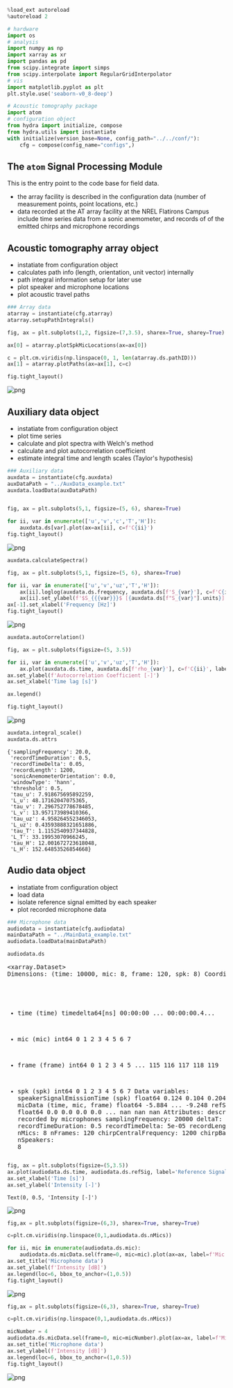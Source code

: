 ```python
%load_ext autoreload
%autoreload 2

# hardware
import os
# analysis
import numpy as np
import xarray as xr
import pandas as pd
from scipy.integrate import simps
from scipy.interpolate import RegularGridInterpolator
# vis
import matplotlib.pyplot as plt
plt.style.use('seaborn-v0_8-deep')

# Acoustic tomography package
import atom
# configuration object
from hydra import initialize, compose
from hydra.utils import instantiate
with initialize(version_base=None, config_path="../../conf/"):
    cfg = compose(config_name="configs",)
```

## The `atom` Signal Processing Module
This is the entry point to the code base for field data. 
- the array facility is described in the configuration data (number of measurement points, point locations, etc.)
- data recorded at the AT array facility at the NREL Flatirons Campus include time series data from a sonic anemometer, and records of of the emitted chirps and microphone recordings

## Acoustic tomography array object
- instatiate from configuration object
- calculates path info (length, orientation, unit vector) internally
- path integral information setup for later use
- plot speaker and microphone locations
- plot acoustic travel paths


```python
### Array data
atarray = instantiate(cfg.atarray)
atarray.setupPathIntegrals()
```


```python
fig, ax = plt.subplots(1,2, figsize=(7,3.5), sharex=True, sharey=True)

ax[0] = atarray.plotSpkMicLocations(ax=ax[0])

c = plt.cm.viridis(np.linspace(0, 1, len(atarray.ds.pathID)))
ax[1] = atarray.plotPaths(ax=ax[1], c=c)

fig.tight_layout()
```


    
![png](output_3_0.png)
    


## Auxiliary data object
- instatiate from configuration object
- plot time series
- calculate and plot spectra with Welch's method
- calculate and plot autocorrelation coefficient
- estimate integral time and length scales (Taylor's hypothesis)


```python
### Auxiliary data
auxdata = instantiate(cfg.auxdata)
auxDataPath = "../AuxData_example.txt"
auxdata.loadData(auxDataPath)


fig, ax = plt.subplots(5,1, figsize=(5, 6), sharex=True)

for ii, var in enumerate(['u','v','c','T','H']):
    auxdata.ds[var].plot(ax=ax[ii], c=f'C{ii}')
fig.tight_layout()
```


    
![png](output_5_0.png)
    



```python
auxdata.calculateSpectra()

fig, ax = plt.subplots(5,1, figsize=(5, 6), sharex=True)

for ii, var in enumerate(['u','v','uz','T','H']):
    ax[ii].loglog(auxdata.ds.frequency, auxdata.ds[f'S_{var}'], c=f'C{ii}')
    ax[ii].set_ylabel(f'$S_{{{var}}}$ [{auxdata.ds[f"S_{var}"].units}]')
ax[-1].set_xlabel('Frequency [Hz]')
fig.tight_layout()

```


    
![png](output_6_0.png)
    



```python
auxdata.autoCorrelation()

fig, ax = plt.subplots(figsize=(5, 3.5))

for ii, var in enumerate(['u','v','uz','T','H']):
    ax.plot(auxdata.ds.time, auxdata.ds[f'rho_{var}'], c=f'C{ii}', label=f'$\\rho_{{{var}}}$')
ax.set_ylabel(f'Autocorrelation Coefficient [-]')
ax.set_xlabel('Time lag [s]')

ax.legend()

fig.tight_layout()

```


    
![png](output_7_0.png)
    



```python
auxdata.integral_scale()
auxdata.ds.attrs
```




    {'samplingFrequency': 20.0,
     'recordTimeDuration': 0.5,
     'recordTimeDelta': 0.05,
     'recordLength': 1200,
     'sonicAnemometerOrientation': 0.0,
     'windowType': 'hann',
     'threshold': 0.5,
     'tau_u': 7.918675695892259,
     'L_u': 48.17162047075365,
     'tau_v': 7.296752778678485,
     'L_v': 13.957173989410366,
     'tau_uz': 4.958264552346053,
     'L_uz': 0.43593888321651886,
     'tau_T': 1.1152540937344828,
     'L_T': 33.19953070966245,
     'tau_H': 12.001672723618048,
     'L_H': 152.64853526854668}



## Audio data object
- instatiate from configuration object
- load data
- isolate reference signal emitted by each speaker
- plot recorded microphone data


```python
### Microphone data
audiodata = instantiate(cfg.audiodata)
mainDataPath = "../MainData_example.txt"
audiodata.loadData(mainDataPath)
```


```python
audiodata.ds
```




<div><svg style="position: absolute; width: 0; height: 0; overflow: hidden">
<defs>
<symbol id="icon-database" viewBox="0 0 32 32">
<path d="M16 0c-8.837 0-16 2.239-16 5v4c0 2.761 7.163 5 16 5s16-2.239 16-5v-4c0-2.761-7.163-5-16-5z"></path>
<path d="M16 17c-8.837 0-16-2.239-16-5v6c0 2.761 7.163 5 16 5s16-2.239 16-5v-6c0 2.761-7.163 5-16 5z"></path>
<path d="M16 26c-8.837 0-16-2.239-16-5v6c0 2.761 7.163 5 16 5s16-2.239 16-5v-6c0 2.761-7.163 5-16 5z"></path>
</symbol>
<symbol id="icon-file-text2" viewBox="0 0 32 32">
<path d="M28.681 7.159c-0.694-0.947-1.662-2.053-2.724-3.116s-2.169-2.030-3.116-2.724c-1.612-1.182-2.393-1.319-2.841-1.319h-15.5c-1.378 0-2.5 1.121-2.5 2.5v27c0 1.378 1.122 2.5 2.5 2.5h23c1.378 0 2.5-1.122 2.5-2.5v-19.5c0-0.448-0.137-1.23-1.319-2.841zM24.543 5.457c0.959 0.959 1.712 1.825 2.268 2.543h-4.811v-4.811c0.718 0.556 1.584 1.309 2.543 2.268zM28 29.5c0 0.271-0.229 0.5-0.5 0.5h-23c-0.271 0-0.5-0.229-0.5-0.5v-27c0-0.271 0.229-0.5 0.5-0.5 0 0 15.499-0 15.5 0v7c0 0.552 0.448 1 1 1h7v19.5z"></path>
<path d="M23 26h-14c-0.552 0-1-0.448-1-1s0.448-1 1-1h14c0.552 0 1 0.448 1 1s-0.448 1-1 1z"></path>
<path d="M23 22h-14c-0.552 0-1-0.448-1-1s0.448-1 1-1h14c0.552 0 1 0.448 1 1s-0.448 1-1 1z"></path>
<path d="M23 18h-14c-0.552 0-1-0.448-1-1s0.448-1 1-1h14c0.552 0 1 0.448 1 1s-0.448 1-1 1z"></path>
</symbol>
</defs>
</svg>
<style>/* CSS stylesheet for displaying xarray objects in jupyterlab.
 *
 */

:root {
  --xr-font-color0: var(--jp-content-font-color0, rgba(0, 0, 0, 1));
  --xr-font-color2: var(--jp-content-font-color2, rgba(0, 0, 0, 0.54));
  --xr-font-color3: var(--jp-content-font-color3, rgba(0, 0, 0, 0.38));
  --xr-border-color: var(--jp-border-color2, #e0e0e0);
  --xr-disabled-color: var(--jp-layout-color3, #bdbdbd);
  --xr-background-color: var(--jp-layout-color0, white);
  --xr-background-color-row-even: var(--jp-layout-color1, white);
  --xr-background-color-row-odd: var(--jp-layout-color2, #eeeeee);
}

html[theme=dark],
body[data-theme=dark],
body.vscode-dark {
  --xr-font-color0: rgba(255, 255, 255, 1);
  --xr-font-color2: rgba(255, 255, 255, 0.54);
  --xr-font-color3: rgba(255, 255, 255, 0.38);
  --xr-border-color: #1F1F1F;
  --xr-disabled-color: #515151;
  --xr-background-color: #111111;
  --xr-background-color-row-even: #111111;
  --xr-background-color-row-odd: #313131;
}

.xr-wrap {
  display: block !important;
  min-width: 300px;
  max-width: 700px;
}

.xr-text-repr-fallback {
  /* fallback to plain text repr when CSS is not injected (untrusted notebook) */
  display: none;
}

.xr-header {
  padding-top: 6px;
  padding-bottom: 6px;
  margin-bottom: 4px;
  border-bottom: solid 1px var(--xr-border-color);
}

.xr-header > div,
.xr-header > ul {
  display: inline;
  margin-top: 0;
  margin-bottom: 0;
}

.xr-obj-type,
.xr-array-name {
  margin-left: 2px;
  margin-right: 10px;
}

.xr-obj-type {
  color: var(--xr-font-color2);
}

.xr-sections {
  padding-left: 0 !important;
  display: grid;
  grid-template-columns: 150px auto auto 1fr 20px 20px;
}

.xr-section-item {
  display: contents;
}

.xr-section-item input {
  display: none;
}

.xr-section-item input + label {
  color: var(--xr-disabled-color);
}

.xr-section-item input:enabled + label {
  cursor: pointer;
  color: var(--xr-font-color2);
}

.xr-section-item input:enabled + label:hover {
  color: var(--xr-font-color0);
}

.xr-section-summary {
  grid-column: 1;
  color: var(--xr-font-color2);
  font-weight: 500;
}

.xr-section-summary > span {
  display: inline-block;
  padding-left: 0.5em;
}

.xr-section-summary-in:disabled + label {
  color: var(--xr-font-color2);
}

.xr-section-summary-in + label:before {
  display: inline-block;
  content: '►';
  font-size: 11px;
  width: 15px;
  text-align: center;
}

.xr-section-summary-in:disabled + label:before {
  color: var(--xr-disabled-color);
}

.xr-section-summary-in:checked + label:before {
  content: '▼';
}

.xr-section-summary-in:checked + label > span {
  display: none;
}

.xr-section-summary,
.xr-section-inline-details {
  padding-top: 4px;
  padding-bottom: 4px;
}

.xr-section-inline-details {
  grid-column: 2 / -1;
}

.xr-section-details {
  display: none;
  grid-column: 1 / -1;
  margin-bottom: 5px;
}

.xr-section-summary-in:checked ~ .xr-section-details {
  display: contents;
}

.xr-array-wrap {
  grid-column: 1 / -1;
  display: grid;
  grid-template-columns: 20px auto;
}

.xr-array-wrap > label {
  grid-column: 1;
  vertical-align: top;
}

.xr-preview {
  color: var(--xr-font-color3);
}

.xr-array-preview,
.xr-array-data {
  padding: 0 5px !important;
  grid-column: 2;
}

.xr-array-data,
.xr-array-in:checked ~ .xr-array-preview {
  display: none;
}

.xr-array-in:checked ~ .xr-array-data,
.xr-array-preview {
  display: inline-block;
}

.xr-dim-list {
  display: inline-block !important;
  list-style: none;
  padding: 0 !important;
  margin: 0;
}

.xr-dim-list li {
  display: inline-block;
  padding: 0;
  margin: 0;
}

.xr-dim-list:before {
  content: '(';
}

.xr-dim-list:after {
  content: ')';
}

.xr-dim-list li:not(:last-child):after {
  content: ',';
  padding-right: 5px;
}

.xr-has-index {
  font-weight: bold;
}

.xr-var-list,
.xr-var-item {
  display: contents;
}

.xr-var-item > div,
.xr-var-item label,
.xr-var-item > .xr-var-name span {
  background-color: var(--xr-background-color-row-even);
  margin-bottom: 0;
}

.xr-var-item > .xr-var-name:hover span {
  padding-right: 5px;
}

.xr-var-list > li:nth-child(odd) > div,
.xr-var-list > li:nth-child(odd) > label,
.xr-var-list > li:nth-child(odd) > .xr-var-name span {
  background-color: var(--xr-background-color-row-odd);
}

.xr-var-name {
  grid-column: 1;
}

.xr-var-dims {
  grid-column: 2;
}

.xr-var-dtype {
  grid-column: 3;
  text-align: right;
  color: var(--xr-font-color2);
}

.xr-var-preview {
  grid-column: 4;
}

.xr-index-preview {
  grid-column: 2 / 5;
  color: var(--xr-font-color2);
}

.xr-var-name,
.xr-var-dims,
.xr-var-dtype,
.xr-preview,
.xr-attrs dt {
  white-space: nowrap;
  overflow: hidden;
  text-overflow: ellipsis;
  padding-right: 10px;
}

.xr-var-name:hover,
.xr-var-dims:hover,
.xr-var-dtype:hover,
.xr-attrs dt:hover {
  overflow: visible;
  width: auto;
  z-index: 1;
}

.xr-var-attrs,
.xr-var-data,
.xr-index-data {
  display: none;
  background-color: var(--xr-background-color) !important;
  padding-bottom: 5px !important;
}

.xr-var-attrs-in:checked ~ .xr-var-attrs,
.xr-var-data-in:checked ~ .xr-var-data,
.xr-index-data-in:checked ~ .xr-index-data {
  display: block;
}

.xr-var-data > table {
  float: right;
}

.xr-var-name span,
.xr-var-data,
.xr-index-name div,
.xr-index-data,
.xr-attrs {
  padding-left: 25px !important;
}

.xr-attrs,
.xr-var-attrs,
.xr-var-data,
.xr-index-data {
  grid-column: 1 / -1;
}

dl.xr-attrs {
  padding: 0;
  margin: 0;
  display: grid;
  grid-template-columns: 125px auto;
}

.xr-attrs dt,
.xr-attrs dd {
  padding: 0;
  margin: 0;
  float: left;
  padding-right: 10px;
  width: auto;
}

.xr-attrs dt {
  font-weight: normal;
  grid-column: 1;
}

.xr-attrs dt:hover span {
  display: inline-block;
  background: var(--xr-background-color);
  padding-right: 10px;
}

.xr-attrs dd {
  grid-column: 2;
  white-space: pre-wrap;
  word-break: break-all;
}

.xr-icon-database,
.xr-icon-file-text2,
.xr-no-icon {
  display: inline-block;
  vertical-align: middle;
  width: 1em;
  height: 1.5em !important;
  stroke-width: 0;
  stroke: currentColor;
  fill: currentColor;
}
</style><pre class='xr-text-repr-fallback'>&lt;xarray.Dataset&gt;
Dimensions:                    (time: 10000, mic: 8, frame: 120, spk: 8)
Coordinates:
  * time                       (time) timedelta64[ns] 00:00:00 ... 00:00:00.4...
  * mic                        (mic) int64 0 1 2 3 4 5 6 7
  * frame                      (frame) int64 0 1 2 3 4 5 ... 115 116 117 118 119
  * spk                        (spk) int64 0 1 2 3 4 5 6 7
Data variables:
    speakerSignalEmissionTime  (spk) float64 0.124 0.104 0.204 ... 0.04 0.144
    micData                    (time, mic, frame) float64 -5.884 ... -9.248
    refSig                     (time) float64 0.0 0.0 0.0 0.0 ... nan nan nan
Attributes:
    description:            Signals recorded by microphones
    samplingFrequency:      20000
    deltaT:                 0.05
    recordTimeDuration:     0.5
    recordTimeDelta:        5e-05
    recordLength:           10000
    nMics:                  8
    nFrames:                120
    chirpCentralFrequency:  1200
    chirpBandwidth:         700
    nSpeakers:              8</pre><div class='xr-wrap' style='display:none'><div class='xr-header'><div class='xr-obj-type'>xarray.Dataset</div></div><ul class='xr-sections'><li class='xr-section-item'><input id='section-0209ab37-0ca4-416f-ae28-a882e089fb84' class='xr-section-summary-in' type='checkbox' disabled ><label for='section-0209ab37-0ca4-416f-ae28-a882e089fb84' class='xr-section-summary'  title='Expand/collapse section'>Dimensions:</label><div class='xr-section-inline-details'><ul class='xr-dim-list'><li><span class='xr-has-index'>time</span>: 10000</li><li><span class='xr-has-index'>mic</span>: 8</li><li><span class='xr-has-index'>frame</span>: 120</li><li><span class='xr-has-index'>spk</span>: 8</li></ul></div><div class='xr-section-details'></div></li><li class='xr-section-item'><input id='section-6ce1adcb-0c63-4f7a-9eb7-eae5d75c5ab9' class='xr-section-summary-in' type='checkbox'  checked><label for='section-6ce1adcb-0c63-4f7a-9eb7-eae5d75c5ab9' class='xr-section-summary' >Coordinates: <span>(4)</span></label><div class='xr-section-inline-details'></div><div class='xr-section-details'><ul class='xr-var-list'><li class='xr-var-item'><div class='xr-var-name'><span class='xr-has-index'>time</span></div><div class='xr-var-dims'>(time)</div><div class='xr-var-dtype'>timedelta64[ns]</div><div class='xr-var-preview xr-preview'>00:00:00 ... 00:00:00.499950</div><input id='attrs-6bbf9d28-25dc-4d85-8d64-3d1a67d59147' class='xr-var-attrs-in' type='checkbox' disabled><label for='attrs-6bbf9d28-25dc-4d85-8d64-3d1a67d59147' title='Show/Hide attributes'><svg class='icon xr-icon-file-text2'><use xlink:href='#icon-file-text2'></use></svg></label><input id='data-0c49ba01-ddbd-46bb-97bf-caefedd554c4' class='xr-var-data-in' type='checkbox'><label for='data-0c49ba01-ddbd-46bb-97bf-caefedd554c4' title='Show/Hide data repr'><svg class='icon xr-icon-database'><use xlink:href='#icon-database'></use></svg></label><div class='xr-var-attrs'><dl class='xr-attrs'></dl></div><div class='xr-var-data'><pre>array([        0,     50000,    100000, ..., 499850000, 499900000, 499950000],
      dtype=&#x27;timedelta64[ns]&#x27;)</pre></div></li><li class='xr-var-item'><div class='xr-var-name'><span class='xr-has-index'>mic</span></div><div class='xr-var-dims'>(mic)</div><div class='xr-var-dtype'>int64</div><div class='xr-var-preview xr-preview'>0 1 2 3 4 5 6 7</div><input id='attrs-5da40e61-6c35-4854-9858-50221494f41b' class='xr-var-attrs-in' type='checkbox' disabled><label for='attrs-5da40e61-6c35-4854-9858-50221494f41b' title='Show/Hide attributes'><svg class='icon xr-icon-file-text2'><use xlink:href='#icon-file-text2'></use></svg></label><input id='data-684efc99-1ed6-48ae-affa-810a5c86567d' class='xr-var-data-in' type='checkbox'><label for='data-684efc99-1ed6-48ae-affa-810a5c86567d' title='Show/Hide data repr'><svg class='icon xr-icon-database'><use xlink:href='#icon-database'></use></svg></label><div class='xr-var-attrs'><dl class='xr-attrs'></dl></div><div class='xr-var-data'><pre>array([0, 1, 2, 3, 4, 5, 6, 7])</pre></div></li><li class='xr-var-item'><div class='xr-var-name'><span class='xr-has-index'>frame</span></div><div class='xr-var-dims'>(frame)</div><div class='xr-var-dtype'>int64</div><div class='xr-var-preview xr-preview'>0 1 2 3 4 5 ... 115 116 117 118 119</div><input id='attrs-cd74d12e-1f35-40c5-b031-5def44163465' class='xr-var-attrs-in' type='checkbox' disabled><label for='attrs-cd74d12e-1f35-40c5-b031-5def44163465' title='Show/Hide attributes'><svg class='icon xr-icon-file-text2'><use xlink:href='#icon-file-text2'></use></svg></label><input id='data-47b54e20-9cec-404f-b048-4f70b7bb2615' class='xr-var-data-in' type='checkbox'><label for='data-47b54e20-9cec-404f-b048-4f70b7bb2615' title='Show/Hide data repr'><svg class='icon xr-icon-database'><use xlink:href='#icon-database'></use></svg></label><div class='xr-var-attrs'><dl class='xr-attrs'></dl></div><div class='xr-var-data'><pre>array([  0,   1,   2,   3,   4,   5,   6,   7,   8,   9,  10,  11,  12,  13,
        14,  15,  16,  17,  18,  19,  20,  21,  22,  23,  24,  25,  26,  27,
        28,  29,  30,  31,  32,  33,  34,  35,  36,  37,  38,  39,  40,  41,
        42,  43,  44,  45,  46,  47,  48,  49,  50,  51,  52,  53,  54,  55,
        56,  57,  58,  59,  60,  61,  62,  63,  64,  65,  66,  67,  68,  69,
        70,  71,  72,  73,  74,  75,  76,  77,  78,  79,  80,  81,  82,  83,
        84,  85,  86,  87,  88,  89,  90,  91,  92,  93,  94,  95,  96,  97,
        98,  99, 100, 101, 102, 103, 104, 105, 106, 107, 108, 109, 110, 111,
       112, 113, 114, 115, 116, 117, 118, 119])</pre></div></li><li class='xr-var-item'><div class='xr-var-name'><span class='xr-has-index'>spk</span></div><div class='xr-var-dims'>(spk)</div><div class='xr-var-dtype'>int64</div><div class='xr-var-preview xr-preview'>0 1 2 3 4 5 6 7</div><input id='attrs-73873268-744f-432e-803e-ad9b0579eace' class='xr-var-attrs-in' type='checkbox' disabled><label for='attrs-73873268-744f-432e-803e-ad9b0579eace' title='Show/Hide attributes'><svg class='icon xr-icon-file-text2'><use xlink:href='#icon-file-text2'></use></svg></label><input id='data-f43ae42c-133b-4934-aa33-c15b5d201f16' class='xr-var-data-in' type='checkbox'><label for='data-f43ae42c-133b-4934-aa33-c15b5d201f16' title='Show/Hide data repr'><svg class='icon xr-icon-database'><use xlink:href='#icon-database'></use></svg></label><div class='xr-var-attrs'><dl class='xr-attrs'></dl></div><div class='xr-var-data'><pre>array([0, 1, 2, 3, 4, 5, 6, 7])</pre></div></li></ul></div></li><li class='xr-section-item'><input id='section-7ddabb48-6e39-4e1b-94e2-adcc7b4e56e5' class='xr-section-summary-in' type='checkbox'  checked><label for='section-7ddabb48-6e39-4e1b-94e2-adcc7b4e56e5' class='xr-section-summary' >Data variables: <span>(3)</span></label><div class='xr-section-inline-details'></div><div class='xr-section-details'><ul class='xr-var-list'><li class='xr-var-item'><div class='xr-var-name'><span>speakerSignalEmissionTime</span></div><div class='xr-var-dims'>(spk)</div><div class='xr-var-dtype'>float64</div><div class='xr-var-preview xr-preview'>0.124 0.104 0.204 ... 0.04 0.144</div><input id='attrs-6d80f626-41fe-4c93-b25c-9872b0b7c449' class='xr-var-attrs-in' type='checkbox' ><label for='attrs-6d80f626-41fe-4c93-b25c-9872b0b7c449' title='Show/Hide attributes'><svg class='icon xr-icon-file-text2'><use xlink:href='#icon-file-text2'></use></svg></label><input id='data-bea6f5bc-301e-477f-b371-910770e75fbb' class='xr-var-data-in' type='checkbox'><label for='data-bea6f5bc-301e-477f-b371-910770e75fbb' title='Show/Hide data repr'><svg class='icon xr-icon-database'><use xlink:href='#icon-database'></use></svg></label><div class='xr-var-attrs'><dl class='xr-attrs'><dt><span>description :</span></dt><dd>Speaker signal emission time</dd><dt><span>units :</span></dt><dd>seconds</dd></dl></div><div class='xr-var-data'><pre>array([0.124, 0.104, 0.204, 0.   , 0.16 , 0.2  , 0.04 , 0.144])</pre></div></li><li class='xr-var-item'><div class='xr-var-name'><span>micData</span></div><div class='xr-var-dims'>(time, mic, frame)</div><div class='xr-var-dtype'>float64</div><div class='xr-var-preview xr-preview'>-5.884 -0.527 ... -6.017 -9.248</div><input id='attrs-000a8dbc-794c-4b65-821e-c0787e548c36' class='xr-var-attrs-in' type='checkbox' disabled><label for='attrs-000a8dbc-794c-4b65-821e-c0787e548c36' title='Show/Hide attributes'><svg class='icon xr-icon-file-text2'><use xlink:href='#icon-file-text2'></use></svg></label><input id='data-4ca7ded0-ca1a-4c26-abd4-66fc66ed4adf' class='xr-var-data-in' type='checkbox'><label for='data-4ca7ded0-ca1a-4c26-abd4-66fc66ed4adf' title='Show/Hide data repr'><svg class='icon xr-icon-database'><use xlink:href='#icon-database'></use></svg></label><div class='xr-var-attrs'><dl class='xr-attrs'></dl></div><div class='xr-var-data'><pre>array([[[-5.884, -0.527, -4.704, ...,  2.797, -3.62 ,  0.11 ],
        [-7.113,  3.103, -3.107, ..., -2.802, -6.434, -2.686],
        [-0.316,  1.218,  8.626, ..., -0.21 ,  1.147,  7.356],
        ...,
        [-0.475, -5.393, -0.173, ..., 10.237,  0.133, -5.965],
        [-1.276, -0.084, -4.247, ...,  0.164,  7.261, -4.166],
        [-5.958,  2.175,  4.393, ..., -4.206, -4.921, -5.649]],

       [[-5.939, -0.529, -4.719, ...,  2.783, -3.611,  0.101],
        [-7.11 ,  3.158, -3.13 , ..., -2.804, -6.441, -2.654],
        [-0.302,  1.246,  8.63 , ..., -0.198,  1.121,  7.36 ],
        ...,
        [-0.484, -5.419, -0.155, ..., 10.182,  0.121, -5.987],
        [-1.26 , -0.082, -4.245, ...,  0.194,  7.225, -4.2  ],
        [-5.96 ,  2.166,  4.33 , ..., -4.206, -4.918, -5.654]],

       [[-5.983, -0.513, -4.749, ...,  2.799, -3.602,  0.108],
        [-7.111,  3.156, -3.112, ..., -2.781, -6.449, -2.683],
        [-0.277,  1.262,  8.633, ..., -0.18 ,  1.105,  7.381],
        ...,
...
        ...,
        [-4.93 , -0.521, -1.56 , ..., -2.105,  2.458,  0.35 ],
        [-0.233, -3.705, -1.202, ...,  7.977, -6.414, -6.014],
        [ 0.423, 10.236,  5.78 , ..., -3.693, -5.952, -9.263]],

       [[-0.432, -2.493,  2.035, ..., -1.887,  0.733,  3.316],
        [ 1.74 , -2.615, -0.131, ..., -5.212, -2.899, -4.318],
        [ 1.678,  8.965, -2.219, ...,  3.36 ,  6.771,  1.492],
        ...,
        [-4.934, -0.533, -1.576, ..., -2.137,  2.43 ,  0.365],
        [-0.212, -3.694, -1.174, ...,  7.975, -6.421, -6.032],
        [ 0.42 , 10.236,  5.767, ..., -3.672, -5.989, -9.248]],

       [[-0.425, -2.482,  2.04 , ..., -1.891,  0.734,  3.352],
        [ 1.742, -2.641, -0.148, ..., -5.205, -2.915, -4.339],
        [ 1.688,  8.955, -2.201, ...,  3.372,  6.8  ,  1.494],
        ...,
        [-4.916, -0.555, -1.589, ..., -2.163,  2.392,  0.415],
        [-0.225, -3.71 , -1.168, ...,  7.97 , -6.356, -6.036],
        [ 0.435, 10.236,  5.726, ..., -3.701, -6.017, -9.248]]])</pre></div></li><li class='xr-var-item'><div class='xr-var-name'><span>refSig</span></div><div class='xr-var-dims'>(time)</div><div class='xr-var-dtype'>float64</div><div class='xr-var-preview xr-preview'>0.0 0.0 0.0 0.0 ... nan nan nan nan</div><input id='attrs-1398a9ef-586f-49f9-b367-9b66b017435d' class='xr-var-attrs-in' type='checkbox' ><label for='attrs-1398a9ef-586f-49f9-b367-9b66b017435d' title='Show/Hide attributes'><svg class='icon xr-icon-file-text2'><use xlink:href='#icon-file-text2'></use></svg></label><input id='data-36aaecb0-ecd0-4ac1-8ce7-e91a0ccae3c8' class='xr-var-data-in' type='checkbox'><label for='data-36aaecb0-ecd0-4ac1-8ce7-e91a0ccae3c8' title='Show/Hide data repr'><svg class='icon xr-icon-database'><use xlink:href='#icon-database'></use></svg></label><div class='xr-var-attrs'><dl class='xr-attrs'><dt><span>description :</span></dt><dd>Reference chirp signal</dd><dt><span>chirpTimeDuration :</span></dt><dd>0.0058</dd><dt><span>chirpRecordLength :</span></dt><dd>116</dd><dt><span>chirpCentralFrequency :</span></dt><dd>1200</dd><dt><span>chirpBandwidth :</span></dt><dd>700</dd><dt><span>windowHalfWidth :</span></dt><dd>0.01</dd></dl></div><div class='xr-var-data'><pre>array([ 0.,  0.,  0., ..., nan, nan, nan])</pre></div></li></ul></div></li><li class='xr-section-item'><input id='section-2b1d5f65-bc97-422d-afef-6a16ed061b26' class='xr-section-summary-in' type='checkbox'  ><label for='section-2b1d5f65-bc97-422d-afef-6a16ed061b26' class='xr-section-summary' >Indexes: <span>(4)</span></label><div class='xr-section-inline-details'></div><div class='xr-section-details'><ul class='xr-var-list'><li class='xr-var-item'><div class='xr-index-name'><div>time</div></div><div class='xr-index-preview'>PandasIndex</div><div></div><input id='index-dff4dcc4-84c0-4356-aba5-a0611ab3696e' class='xr-index-data-in' type='checkbox'/><label for='index-dff4dcc4-84c0-4356-aba5-a0611ab3696e' title='Show/Hide index repr'><svg class='icon xr-icon-database'><use xlink:href='#icon-database'></use></svg></label><div class='xr-index-data'><pre>PandasIndex(TimedeltaIndex([       &#x27;0 days 00:00:00&#x27;, &#x27;0 days 00:00:00.000050&#x27;,
                &#x27;0 days 00:00:00.000100&#x27;, &#x27;0 days 00:00:00.000150&#x27;,
                &#x27;0 days 00:00:00.000200&#x27;, &#x27;0 days 00:00:00.000250&#x27;,
                &#x27;0 days 00:00:00.000300&#x27;, &#x27;0 days 00:00:00.000350&#x27;,
                &#x27;0 days 00:00:00.000400&#x27;, &#x27;0 days 00:00:00.000450&#x27;,
                ...
                &#x27;0 days 00:00:00.499500&#x27;, &#x27;0 days 00:00:00.499550&#x27;,
                &#x27;0 days 00:00:00.499600&#x27;, &#x27;0 days 00:00:00.499650&#x27;,
                &#x27;0 days 00:00:00.499700&#x27;, &#x27;0 days 00:00:00.499750&#x27;,
                &#x27;0 days 00:00:00.499800&#x27;, &#x27;0 days 00:00:00.499850&#x27;,
                &#x27;0 days 00:00:00.499900&#x27;, &#x27;0 days 00:00:00.499950&#x27;],
               dtype=&#x27;timedelta64[ns]&#x27;, name=&#x27;time&#x27;, length=10000, freq=None))</pre></div></li><li class='xr-var-item'><div class='xr-index-name'><div>mic</div></div><div class='xr-index-preview'>PandasIndex</div><div></div><input id='index-97882600-205c-44c0-a5a3-510d0907c477' class='xr-index-data-in' type='checkbox'/><label for='index-97882600-205c-44c0-a5a3-510d0907c477' title='Show/Hide index repr'><svg class='icon xr-icon-database'><use xlink:href='#icon-database'></use></svg></label><div class='xr-index-data'><pre>PandasIndex(Int64Index([0, 1, 2, 3, 4, 5, 6, 7], dtype=&#x27;int64&#x27;, name=&#x27;mic&#x27;))</pre></div></li><li class='xr-var-item'><div class='xr-index-name'><div>frame</div></div><div class='xr-index-preview'>PandasIndex</div><div></div><input id='index-3f9e09ef-8705-4d0f-bacd-e940b2004993' class='xr-index-data-in' type='checkbox'/><label for='index-3f9e09ef-8705-4d0f-bacd-e940b2004993' title='Show/Hide index repr'><svg class='icon xr-icon-database'><use xlink:href='#icon-database'></use></svg></label><div class='xr-index-data'><pre>PandasIndex(Int64Index([  0,   1,   2,   3,   4,   5,   6,   7,   8,   9,
            ...
            110, 111, 112, 113, 114, 115, 116, 117, 118, 119],
           dtype=&#x27;int64&#x27;, name=&#x27;frame&#x27;, length=120))</pre></div></li><li class='xr-var-item'><div class='xr-index-name'><div>spk</div></div><div class='xr-index-preview'>PandasIndex</div><div></div><input id='index-307e66bd-6c38-49a0-82d5-6302d3ea9000' class='xr-index-data-in' type='checkbox'/><label for='index-307e66bd-6c38-49a0-82d5-6302d3ea9000' title='Show/Hide index repr'><svg class='icon xr-icon-database'><use xlink:href='#icon-database'></use></svg></label><div class='xr-index-data'><pre>PandasIndex(Int64Index([0, 1, 2, 3, 4, 5, 6, 7], dtype=&#x27;int64&#x27;, name=&#x27;spk&#x27;))</pre></div></li></ul></div></li><li class='xr-section-item'><input id='section-9166bb24-6ff8-42ba-8d69-93710c1dafd1' class='xr-section-summary-in' type='checkbox'  ><label for='section-9166bb24-6ff8-42ba-8d69-93710c1dafd1' class='xr-section-summary' >Attributes: <span>(11)</span></label><div class='xr-section-inline-details'></div><div class='xr-section-details'><dl class='xr-attrs'><dt><span>description :</span></dt><dd>Signals recorded by microphones</dd><dt><span>samplingFrequency :</span></dt><dd>20000</dd><dt><span>deltaT :</span></dt><dd>0.05</dd><dt><span>recordTimeDuration :</span></dt><dd>0.5</dd><dt><span>recordTimeDelta :</span></dt><dd>5e-05</dd><dt><span>recordLength :</span></dt><dd>10000</dd><dt><span>nMics :</span></dt><dd>8</dd><dt><span>nFrames :</span></dt><dd>120</dd><dt><span>chirpCentralFrequency :</span></dt><dd>1200</dd><dt><span>chirpBandwidth :</span></dt><dd>700</dd><dt><span>nSpeakers :</span></dt><dd>8</dd></dl></div></li></ul></div></div>




```python
fig, ax = plt.subplots(figsize=(5,3.5))
ax.plot(audiodata.ds.time, audiodata.ds.refSig, label='Reference Signal')
ax.set_xlabel('Time [s]')
ax.set_ylabel('Intensity [-]')
```




    Text(0, 0.5, 'Intensity [-]')




    
![png](output_12_1.png)
    



```python
fig,ax = plt.subplots(figsize=(6,3), sharex=True, sharey=True)

c=plt.cm.viridis(np.linspace(0,1,audiodata.ds.nMics))

for ii, mic in enumerate(audiodata.ds.mic):
    audiodata.ds.micData.sel(frame=0, mic=mic).plot(ax=ax, label=f'Mic {ii}', c=c[ii,:])
ax.set_title('Microphone data')
ax.set_ylabel(f'Intensity [dB]')
ax.legend(loc=6, bbox_to_anchor=(1,0.5))
fig.tight_layout()
```


    
![png](output_13_0.png)
    



```python
fig,ax = plt.subplots(figsize=(6,3), sharex=True, sharey=True)

c=plt.cm.viridis(np.linspace(0,1,audiodata.ds.nMics))

micNumber = 4
audiodata.ds.micData.sel(frame=0, mic=micNumber).plot(ax=ax, label=f'Mic {micNumber}', c=c[micNumber,:])
ax.set_title('Microphone data')
ax.set_ylabel(f'Intensity [dB]')
ax.legend(loc=6, bbox_to_anchor=(1,0.5))
fig.tight_layout()
```


    
![png](output_14_0.png)
    

